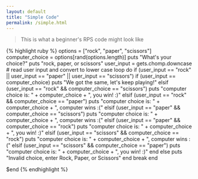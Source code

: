```yaml
---
layout: default
title: "Simple Code"
permalink: /simple.html
---
```


> This is what a beginner's RPS code might look like

{% highlight ruby %}
options = ["rock", "paper", "scissors"]
computer_choice = options[rand(options.length)] 
puts "What's your choice?"
puts "rock, paper, or scissors"
user_input = gets.chomp.downcase # read user input and convert to lower case
loop do 
  if (user_input == "rock" || user_input == "paper" || user_input == "scissors")
    if (user_input == computer_choice)
      puts "We got the same, let's keep playing!"
    elsif (user_input == "rock" && computer_choice == "scissors")
      puts "computer choice is: " + computer_choice + ", you win! :)"
    elsif (user_input == "rock" && computer_choice == "paper")
      puts "computer choice is: " + computer_choice + ", computer wins :("
    elsif (user_input == "paper" && computer_choice == "scissors")
      puts "computer choice is: " + computer_choice + ", computer wins :("
    elsif (user_input == "paper" && computer_choice == "rock")
      puts "computer choice is: " + computer_choice + ", you win! :)"
    elsif (user_input == "scissors" && computer_choice == "rock")
      puts "computer choice is: " + computer_choice + ", computer wins :("
    elsif (user_input == "scissors" && computer_choice == "paper")
      puts "computer choice is: " + computer_choice + ", you win! :)"
    end
  else
    puts "Invalid choice, enter Rock, Paper, or Scissors"
  end
  break
end

$end
{% endhighlight %}

